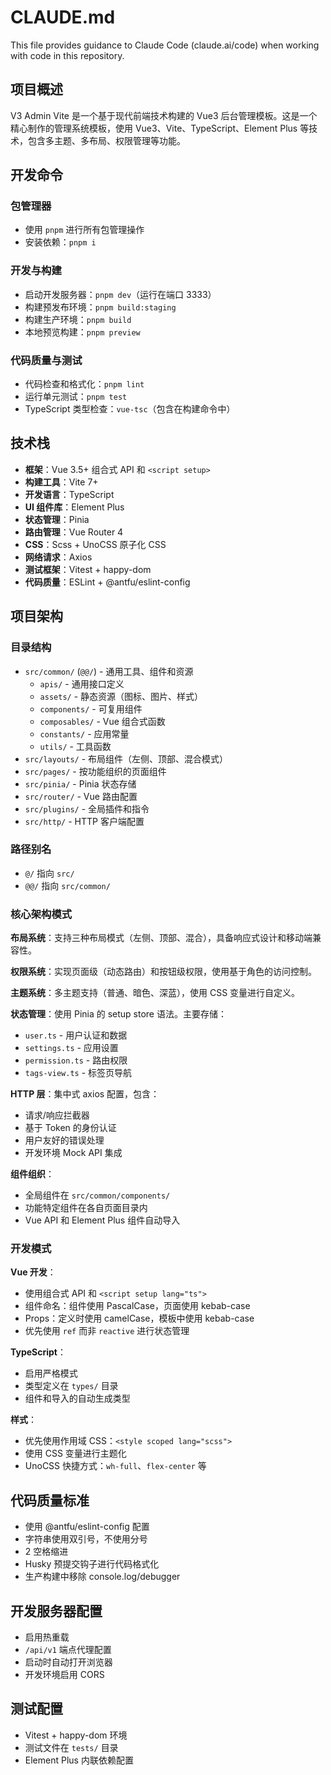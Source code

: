 # CLAUDE.md

This file provides guidance to Claude Code (claude.ai/code) when working with code in this repository.

## 项目概述

V3 Admin Vite 是一个基于现代前端技术构建的 Vue3 后台管理模板。这是一个精心制作的管理系统模板，使用 Vue3、Vite、TypeScript、Element Plus 等技术，包含多主题、多布局、权限管理等功能。

## 开发命令

### 包管理器

- 使用 `pnpm` 进行所有包管理操作
- 安装依赖：`pnpm i`

### 开发与构建

- 启动开发服务器：`pnpm dev`（运行在端口 3333）
- 构建预发布环境：`pnpm build:staging`
- 构建生产环境：`pnpm build`
- 本地预览构建：`pnpm preview`

### 代码质量与测试

- 代码检查和格式化：`pnpm lint`
- 运行单元测试：`pnpm test`
- TypeScript 类型检查：`vue-tsc`（包含在构建命令中）

## 技术栈

- **框架**：Vue 3.5+ 组合式 API 和 `<script setup>`
- **构建工具**：Vite 7+
- **开发语言**：TypeScript
- **UI 组件库**：Element Plus
- **状态管理**：Pinia
- **路由管理**：Vue Router 4
- **CSS**：Scss + UnoCSS 原子化 CSS
- **网络请求**：Axios
- **测试框架**：Vitest + happy-dom
- **代码质量**：ESLint + @antfu/eslint-config

## 项目架构

### 目录结构

- `src/common/` (`@@/`) - 通用工具、组件和资源
  - `apis/` - 通用接口定义
  - `assets/` - 静态资源（图标、图片、样式）
  - `components/` - 可复用组件
  - `composables/` - Vue 组合式函数
  - `constants/` - 应用常量
  - `utils/` - 工具函数
- `src/layouts/` - 布局组件（左侧、顶部、混合模式）
- `src/pages/` - 按功能组织的页面组件
- `src/pinia/` - Pinia 状态存储
- `src/router/` - Vue 路由配置
- `src/plugins/` - 全局插件和指令
- `src/http/` - HTTP 客户端配置

### 路径别名

- `@/` 指向 `src/`
- `@@/` 指向 `src/common/`

### 核心架构模式

**布局系统**：支持三种布局模式（左侧、顶部、混合），具备响应式设计和移动端兼容性。

**权限系统**：实现页面级（动态路由）和按钮级权限，使用基于角色的访问控制。

**主题系统**：多主题支持（普通、暗色、深蓝），使用 CSS 变量进行自定义。

**状态管理**：使用 Pinia 的 setup store 语法。主要存储：

- `user.ts` - 用户认证和数据
- `settings.ts` - 应用设置
- `permission.ts` - 路由权限
- `tags-view.ts` - 标签页导航

**HTTP 层**：集中式 axios 配置，包含：

- 请求/响应拦截器
- 基于 Token 的身份认证
- 用户友好的错误处理
- 开发环境 Mock API 集成

**组件组织**：

- 全局组件在 `src/common/components/`
- 功能特定组件在各自页面目录内
- Vue API 和 Element Plus 组件自动导入

### 开发模式

**Vue 开发**：

- 使用组合式 API 和 `<script setup lang="ts">`
- 组件命名：组件使用 PascalCase，页面使用 kebab-case
- Props：定义时使用 camelCase，模板中使用 kebab-case
- 优先使用 `ref` 而非 `reactive` 进行状态管理

**TypeScript**：

- 启用严格模式
- 类型定义在 `types/` 目录
- 组件和导入的自动生成类型

**样式**：

- 优先使用作用域 CSS：`<style scoped lang="scss">`
- 使用 CSS 变量进行主题化
- UnoCSS 快捷方式：`wh-full`、`flex-center` 等

## 代码质量标准

- 使用 @antfu/eslint-config 配置
- 字符串使用双引号，不使用分号
- 2 空格缩进
- Husky 预提交钩子进行代码格式化
- 生产构建中移除 console.log/debugger

## 开发服务器配置

- 启用热重载
- `/api/v1` 端点代理配置
- 启动时自动打开浏览器
- 开发环境启用 CORS

## 测试配置

- Vitest + happy-dom 环境
- 测试文件在 `tests/` 目录
- Element Plus 内联依赖配置
